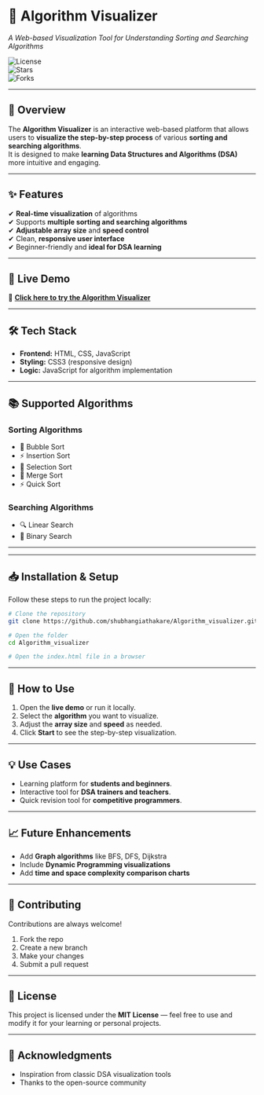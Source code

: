 # 🔢 Algorithm Visualizer
*A Web-based Visualization Tool for Understanding Sorting and Searching Algorithms*

![License](https://img.shields.io/github/license/shubhangiathakare/Algorithm_visualizer?color=blue)  
![Stars](https://img.shields.io/github/stars/shubhangiathakare/Algorithm_visualizer?style=social)  
![Forks](https://img.shields.io/github/forks/shubhangiathakare/Algorithm_visualizer?style=social)

---

## 📌 Overview
The **Algorithm Visualizer** is an interactive web-based platform that allows users to **visualize the step-by-step process** of various **sorting and searching algorithms**.  
It is designed to make **learning Data Structures and Algorithms (DSA)** more intuitive and engaging. 

---

## ✨ Features
✔ **Real-time visualization** of algorithms  
✔ Supports **multiple sorting and searching algorithms**  
✔ **Adjustable array size** and **speed control**  
✔ Clean, **responsive user interface**  
✔ Beginner-friendly and **ideal for DSA learning**  

---

## 🚀 Live Demo
🔗 [**Click here to try the Algorithm Visualizer**](https://shubhangiathakare.github.io/Algorithm_visualizer)  

---

## 🛠️ Tech Stack
- **Frontend:** HTML, CSS, JavaScript  
- **Styling:** CSS3 (responsive design)  
- **Logic:** JavaScript for algorithm implementation  

---

## 📚 Supported Algorithms

### Sorting Algorithms
- 🫧 Bubble Sort    
- ⚡ Insertion Sort  
- 🔀 Selection Sort  
- 🔗 Merge Sort  
- ⚡ Quick Sort  

### Searching Algorithms
- 🔍 Linear Search  
- 🔎 Binary Search  

---



---

## 📥 Installation & Setup
Follow these steps to run the project locally:  

```bash
# Clone the repository
git clone https://github.com/shubhangiathakare/Algorithm_visualizer.git

# Open the folder
cd Algorithm_visualizer

# Open the index.html file in a browser
```

---

## 🧪 How to Use
1. Open the **live demo** or run it locally.  
2. Select the **algorithm** you want to visualize.  
3. Adjust the **array size** and **speed** as needed.  
4. Click **Start** to see the step-by-step visualization.  

---

## 💡 Use Cases
- Learning platform for **students and beginners**.  
- Interactive tool for **DSA trainers and teachers**.  
- Quick revision tool for **competitive programmers**.  

---

## 📈 Future Enhancements
- Add **Graph algorithms** like BFS, DFS, Dijkstra  
- Include **Dynamic Programming visualizations**  
- Add **time and space complexity comparison charts**  

---

## 🤝 Contributing
Contributions are always welcome!  
1. Fork the repo  
2. Create a new branch  
3. Make your changes  
4. Submit a pull request  

---

## 📝 License
This project is licensed under the **MIT License** — feel free to use and modify it for your learning or personal projects.  

---

## 🙌 Acknowledgments
- Inspiration from classic DSA visualization tools  
- Thanks to the open-source community  

